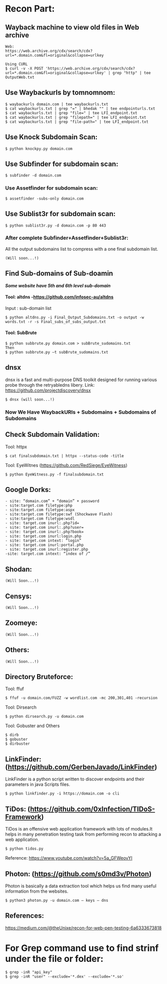 # Recon Part:

## Wayback machine to view old files in Web archive
```
Web:
https://web.archive.org/cdx/search/cdx?url=*.domain.com&fl=original&collapse=urlkey

Using CURL
$ curl -v -X POST 'https://web.archive.org/cdx/search/cdx?url=*.domain.com&fl=original&collapse=urlkey' | grep "http" | tee OutputWeb.txt
```
## Use Waybackurls by tomnomnom:
```
$ waybackurls domain.com | tee waybackurls.txt
$ cat waybackurls.txt | grep "=" | bhedak "" | tee endpointurls.txt
$ cat waybackurls.txt | grep "file=" | tee LFI_endpoint.txt
$ cat waybackurls.txt | grep "filepath=" | tee LFI_endpoint.txt
$ cat waybackurls.txt | grep "file-path=" | tee LFI_endpoint.txt
```
## Use Knock Subdomain Scan:
```
$ python knockpy.py domain.com
```
## Use Subfinder for subdomain scan:
```
$ subfinder -d domain.com
```
### Use Assetfinder for subdomain scan:
```
$ assetfinder -subs-only domain.com
```
## Use Sublist3r for subdomain scan:
```
$ python sublist3r.py -d domain.com -p 80 443
```
### After complete Subfinder+Assetfinder+Sublist3r:
All the output subdomains list to compress with a one final subdomain list.
```
(Will soon...!)
```
## Find Sub-domains of Sub-doamin
***Some website have 5th and 6th level sub-domain***

#### Tool: altdns -https://github.com/infosec-au/altdns
Input : sub-domain list
```
$ python altdns.py -i Final_Output_Subdomains.txt -o output -w words.txt -r -s Final_subs_of_subs_output.txt
```
#### Tool: SubBrute
```
$ python subbrute.py domain.com > subBrute_sudomains.txt
Then
$ python subbrute.py –t subBrute_sudomains.txt
```
## dnsx
dnsx is a fast and multi-purpose DNS toolkit designed for running various probe through the retryabledns libery.
Link: https://github.com/projectdiscovery/dnsx
```
$ dnsx (will soon...!)
```
### Now We Have WaybackURls + Subdomains + Subdomains of Subdomains
## Check Subdomain Validation:
Tool: httpx
```
$ cat finalsubdomain.txt | httpx --status-code -title
```
Tool: EyeWitnes (https://github.com/RedSiege/EyeWitness)
```
$ python EyeWitness.py -f finalsubdomain.txt
```
## Google Dorks:
```
- site: “domain.com” + “domain” + password
- site:target.com filetype:php
- site:target.com filetype:aspx
- site:target.com filetype:swf (Shockwave Flash)
- site:target.com filetype:wsdl
- site: target.com inurl:.php?id=
- site: target.com inurl:.php?user=
- site: target.com inurl:.php?book=
- site: target.com inurl:login.php
- site: target.com intext: “login”
- site: target.com inurl:portal.php
- site: target.com inurl:register.php
-site: target.com intext: “index of /”
```
## Shodan:
```
(Will Soon...!)
```
## Censys:
```
(Will Soon...!)
```
## Zoomeye:
```
(Will Soon...!)
```
## Others:
```
(Will Soon...!)
```
## Directory Bruteforce:
Tool: ffuf
```
$ ffuf -u domain.com/FUZZ -w wordlist.com -mc 200,301,401 -recursion
```
Tool: Dirsearch
```
$ python dirsearch.py -u domain.com
```
Tool: Gobuster and Others
```
$ dirb
$ gobuster
$ dirbuster
```
## LinkFinder:(https://github.com/GerbenJavado/LinkFinder)
LinkFinder is a python script written to discover endpoints and their parameters in java Scripts files.
```
$ python linkfinder.py -i https://domain.com -o cli
```
## TiDos: (https://github.com/0xInfection/TIDoS-Framework)
TiDos is an offensive web application framework with lots of modules.It helps in many penetration testing task from performing recon to attacking a web application.
```
$ python tidos.py
```
Reference: https://www.youtube.com/watch?v=5a_GFWeovYI
## Photon: (https://github.com/s0md3v/Photon)
Photon is basically a data extraction tool which helps us find many useful information from the websites.
```
$ python3 photon.py -u domain.com — keys — dns
```
## References:
https://medium.com/@theUnixe/recon-for-web-pen-testing-6a6333673818








# For Grep command use to find strinf under the file or folder:
```
$ grep -inR "api_key"
$ grep -inR "user" --exclude='*.dex' --exclude='*.so'
```
